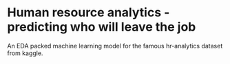 # Human resource analytics - predicting who will leave the job

An EDA packed machine learning model for the famous hr-analytics dataset from kaggle.

